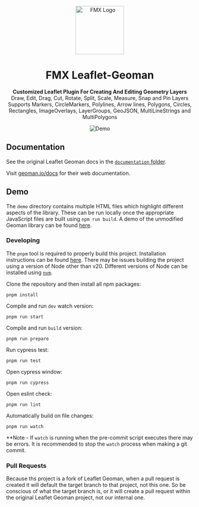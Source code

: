 <p align="center">  
  <a href="https://www.gofmx.com/">  
    <img width="130" alt="FMX Logo" src="https://www.gofmx.com/wp-content/themes/fmx/assets/images/logos/fmx-logo-white.svg" />  
  </a>  
</p>  
<h1 align="center">  
  FMX Leaflet-Geoman  
</h1>  
<p align="center">  
  <strong>Customized Leaflet Plugin For Creating And Editing Geometry Layers</strong><br>  
  Draw, Edit, Drag, Cut, Rotate, Split, Scale, Measure, Snap and Pin Layers<br>  
  Supports Markers, CircleMarkers, Polylines, Arrow lines, Polygons, Circles, Rectangles, ImageOverlays, LayerGroups, GeoJSON, MultiLineStrings and MultiPolygons  
</p>

<p align="center">
    <img src="https://geoman-static.onrender.com/assets/draw-example.png" alt="Demo" />  
</p>

## Documentation

See the original Leaflet Geoman docs in the [`documentation` folder](documentation/leaflet-geoman.readme.md).

Visit [geoman.io/docs](https://www.geoman.io/docs) for their web documentation.

## Demo

The `demo` directory contains multiple HTML files which highlight different aspects of the library. These can be
run locally once the appropriate JavaScript files are built using `npm run build`. A demo of the unmodified
Geoman library can be found [here](https://www.geoman.io/demo).

### Developing

The `pnpm` tool is required to properly build this project. Installation instructions can be found
[here](https://pnpm.io/installation). There may be issues building the project using a version of Node other than v20.
Different versions of Node can be installed using [`nvm`](https://github.com/nvm-sh/nvm?tab=readme-ov-file#installing-and-updating).

Clone the repository and then install all npm packages:

```
pnpm install
```

Compile and run `dev` watch version:

```
pnpm run start
```

Compile and run `build` version:

```
pnpm run prepare
```

Run cypress test:

```
pnpm run test
```

Open cypress window:

```
pnpm run cypress
```

Open eslint check:

```
pnpm run lint
```

Automatically build on file changes:

```
pnpm run watch
```

\*\*Note - If `watch` is running when the pre-commit script executes there may be errors. It is recommended to stop
the `watch` process when making a git commit.

### Pull Requests

Because ths project is a fork of Leaflet Geoman, when a pull request is created it will default the target branch
to that project, not this one. So be conscious of what the target branch is, or it will create a pull request within
the original Leaflet Geoman project, not our internal one.
